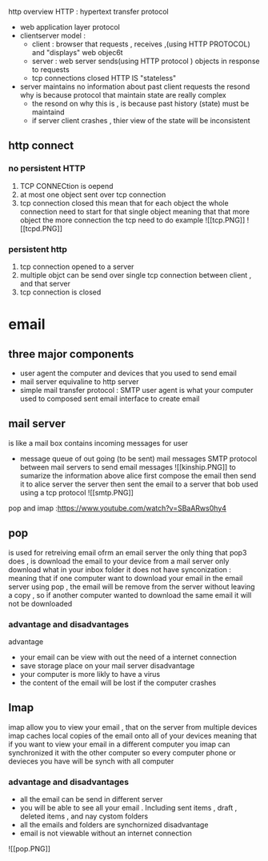 
http overview 
 HTTP : hypertext transfer protocol 
- web application layer protocol 
- clientserver model : 
	- client : browser that requests , receives ,(using HTTP PROTOCOL)  and "displays" web objec6t 
	- server : web server sends(using HTTP protocol ) objects in response to requests 
	- tcp connections closed 
 HTTP IS "stateless"
 - server maintains no information about past client requests the resond why is because protocol that maintain state are really complex 
	 - the resond on why this is , is because past history (state) must be maintaind 
	 - if server client crashes , thier view of the state will be inconsistent 
## http connect 
### no persistent HTTP 
1. TCP CONNECtion is oepend 
2. at most one object sent over tcp connection 
3. tcp connection closed 
this mean that for each object the whole connection need to start for that single object meaning that that more object the more connection the tcp need to do 
example 
![[tcp.PNG]]
![[tcpd.PNG]]



### persistent http 
1. tcp connection opened to a server 
2.  multiple objct can be send over single tcp connection between client , and that server 
3. tcp connection is closed 



# email 
## three major components 
- user agent the computer and devices that you used to send email 
- mail server equivaline to http server 
- simple mail transfer protocol : SMTP 
user agent is what your computer used to composed sent email interface to create email 
## mail server 
is like a mail box contains incoming messages for user 
- message queue of out going (to be sent) mail messages 
SMTP  protocol between mail servers to send email messages 
![[kinship.PNG]]
to sumarize the information above alice first compose the email then send it to alice server the server then sent the email to a server that bob used using a tcp protocol 
![[smtp.PNG]]

pop and imap :https://www.youtube.com/watch?v=SBaARws0hy4
## pop
is used for retreiving email ofrm an email server 
the only thing that pop3 does , is download the email to your device from a mail server 
only download what in your inbox folder 
it does not have synconization :
meaning that if one computer want to download your email in the email server using pop , the email will be remove from the server without leaving a copy , so if another computer wanted to download the same email it will not be downloaded 
### advantage and disadvantages
advantage 
- your email can be view with out the need of a internet connection 
- save storage place on your mail server 
disadvantage 
- your computer is more likly to have a virus 
- the content of the email will be lost if the computer crashes 
## Imap 
imap allow you to view your email , that on the server from multiple devices 
imap caches local copies of the email onto all of your devices meaning that if you want to view your email in a different computer you imap can synchronized it with the other computer 
so every computer phone or devieces you have will be synch with all computer 
### advantage and disadvantages
- all the email can be send in different server 
- you will be able to see all your email . Including sent items , draft , deleted items , and nay cystom folders 
- all the emails and folders are synchornized 
disadvantage 
- email is not viewable without an internet connection 

![[pop.PNG]]




